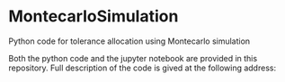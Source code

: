 # MontecarloSimulation
Python code for tolerance allocation using Montecarlo simulation

Both the python code and the jupyter notebook are provided in this repository.
Full description of the code is gived at the following address: 
